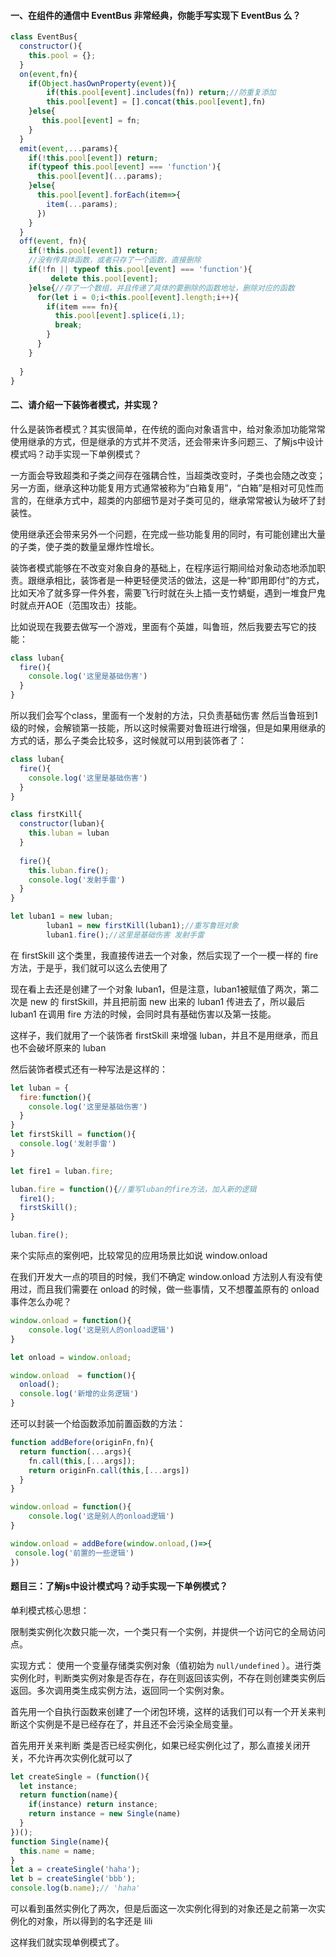 #### 一、在组件的通信中 EventBus 非常经典，你能手写实现下 EventBus 么？

```js
class EventBus{
  constructor(){
    this.pool = {};
  }
  on(event,fn){
    if(Object.hasOwnProperty(event)){
      	if(this.pool[event].includes(fn)) return;//防重复添加
        this.pool[event] = [].concat(this.pool[event],fn)
    }else{
       this.pool[event] = fn;
    } 
  }
  emit(event,...params){
    if(!this.pool[event]) return;
    if(typeof this.pool[event] === 'function'){
      this.pool[event](...params);
    }else{
      this.pool[event].forEach(item=>{
        item(...params);
      })
    }
  }
  off(event, fn){
    if(!this.pool[event]) return;
    //没有传具体函数，或者只存了一个函数，直接删除
    if(!fn || typeof this.pool[event] === 'function'){
     	 delete this.pool[event]; 
    }else{//存了一个数组，并且传递了具体的要删除的函数地址，删除对应的函数
      for(let i = 0;i<this.pool[event].length;i++){
        if(item === fn){
          this.pool[event].splice(i,1);
          break;
        }
      }
    }
   
  }
}
```

#### 二、请介绍一下装饰者模式，并实现？

什么是装饰者模式？其实很简单，在传统的面向对象语言中，给对象添加功能常常使用继承的方式，但是继承的方式并不灵活，还会带来许多问题三、了解js中设计模式吗？动手实现一下单例模式？

一方面会导致超类和子类之间存在强耦合性，当超类改变时，子类也会随之改变；另一方面，继承这种功能复用方式通常被称为“白箱复用”，“白箱”是相对可见性而言的，在继承方式中，超类的内部细节是对子类可见的，继承常常被认为破坏了封装性。

使用继承还会带来另外一个问题，在完成一些功能复用的同时，有可能创建出大量的子类，使子类的数量呈爆炸性增长。

装饰者模式能够在不改变对象自身的基础上，在程序运行期间给对象动态地添加职责。跟继承相比，装饰者是一种更轻便灵活的做法，这是一种“即用即付”的方式，比如天冷了就多穿一件外套，需要飞行时就在头上插一支竹蜻蜓，遇到一堆食尸鬼时就点开AOE（范围攻击）技能。

比如说现在我要去做写一个游戏，里面有个英雄，叫鲁班，然后我要去写它的技能：

```js
class luban{
  fire(){
    console.log('这里是基础伤害')
  }
}
```

所以我们会写个class，里面有一个发射的方法，只负责基础伤害
然后当鲁班到1级的时候，会解锁第一技能，所以这时候需要对鲁班进行增强，但是如果用继承的方式的话，那么子类会比较多，这时候就可以用到装饰者了：

```js
class luban{
  fire(){
    console.log('这里是基础伤害')
  }
}

class firstKill{
  constructor(luban){
    this.luban = luban
  }
  
  fire(){
    this.luban.fire();
    console.log('发射手雷')
  }
}

let luban1 = new luban;
		luban1 = new firstKill(luban1);//重写鲁班对象
		luban1.fire();//这里是基础伤害 发射手雷
```

在 firstSkill 这个类里，我直接传进去一个对象，然后实现了一个一模一样的 fire 方法，于是乎，我们就可以这么去使用了

现在看上去还是创建了一个对象 luban1，但是注意，luban1被赋值了两次，第二次是 new 的 firstSkill，并且把前面 new 出来的 luban1 传进去了，所以最后 luban1 在调用 fire 方法的时候，会同时具有基础伤害以及第一技能。

这样子，我们就用了一个装饰者 firstSkill 来增强 luban，并且不是用继承，而且也不会破坏原来的 luban

然后装饰者模式还有一种写法是这样的：

```js
let luban = {
  fire:function(){
    console.log('这里是基础伤害')
  }
}
let firstSkill = function(){
  console.log('发射手雷')
}

let fire1 = luban.fire;

luban.fire = function(){//重写luban的fire方法，加入新的逻辑
  fire1();
  firstSkill();
}

luban.fire();
```

来个实际点的案例吧，比较常见的应用场景比如说 window.onload

在我们开发大一点的项目的时候，我们不确定 window.onload 方法别人有没有使用过，而且我们需要在 onload 的时候，做一些事情，又不想覆盖原有的 onload 事件怎么办呢？

```js
window.onload = function(){
	console.log('这是别人的onload逻辑')
}

let onload = window.onload;

window.onload  = function(){
  onload();
  console.log('新增的业务逻辑')
}
```

还可以封装一个给函数添加前置函数的方法：

```js
function addBefore(originFn,fn){
  return function(...args){
    fn.call(this,[...args]);
    return originFn.call(this,[...args])
  }
}

window.onload = function(){
	console.log('这是别人的onload逻辑')
}

window.onload = addBefore(window.onload,()=>{
 console.log('前置的一些逻辑')
})
```



#### 题目三：了解js中设计模式吗？动手实现一下单例模式？

单利模式核心思想：

限制类实例化次数只能一次，一个类只有一个实例，并提供一个访问它的全局访问点。

实现方式：
使用一个变量存储类实例对象（值初始为 `null/undefined` ）。进行类实例化时，判断类实例对象是否存在，存在则返回该实例，不存在则创建类实例后返回。多次调用类生成实例方法，返回同一个实例对象。

首先用一个自执行函数来创建了一个闭包环境，这样的话我们可以有一个开关来判断这个实例是不是已经存在了，并且还不会污染全局变量。

首先用开关来判断 类是否已经实例化，如果已经实例化过了，那么直接关闭开关，不允许再次实例化就可以了

```js
let createSingle = (function(){
  let instance;
  return function(name){
    if(instance) return instance;
    return instance = new Single(name)
  }
})();
function Single(name){
  this.name = name;
}
let a = createSingle('haha');
let b = createSingle('bbb');
console.log(b.name);// 'haha'
```



可以看到虽然实例化了两次，但是后面这一次实例化得到的对象还是之前第一次实例化的对象，所以得到的名字还是 lili

这样我们就实现单例模式了。